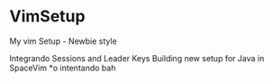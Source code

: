 # VimSetup
My vim Setup - Newbie style

Integrando Sessions and Leader Keys
Building new setup for Java in SpaceVim *o intentando bah

